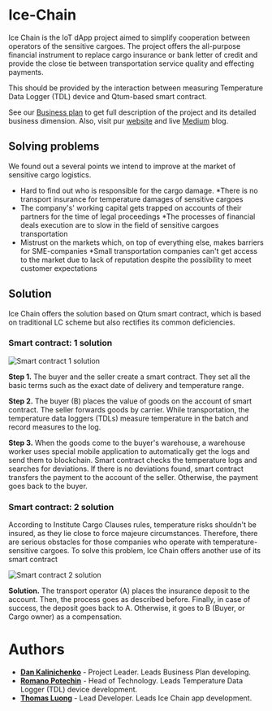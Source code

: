 # Ice-Chain
Ice Chain is the IoT dApp project aimed to simplify cooperation between operators of the sensitive cargoes. The project offers the all-purpose financial instrument to replace cargo insurance or bank letter of credit and provide the close tie between transportation service quality and effecting payments. 

This should be provided by the interaction between measuring Temperature Data Logger (TDL) device and Qtum-based smart contract.

See our [Business plan](https://drive.google.com/file/d/17s6qXawPR3rnK8C85eox69PzEkbdI73v/view?usp=sharing) to get full description of the project and its detailed business dimension.
Also, visit pur [website](http://icechain.tilda.ws/qtum#rec66323650) and live [Medium](https://medium.com/@icechain) blog.

## Solving problems
We found out a several points we intend to improve at the market of sensitive cargo logistics.

* Hard to find out who is responsible for the cargo damage.
  *There is no transport insurance for temperature damages of sensitive cargoes
* The company's' working capital gets trapped on accounts of their partners for the time of legal proceedings
  *The processes of financial deals execution are to slow in the field of sensitive cargoes transportation
* Mistrust on the markets which, on top of everything else, makes barriers for SME-companies
  *Small transportation companies can't get access to the market due to lack of reputation despite the possibility to meet customer expectations
  
## Solution
Ice Chain offers the solution based on Qtum smart contract, which is based on traditional LC scheme but also rectifies its common deficiencies. 

### Smart contract: 1 solution
![Smart contract 1 solution](https://static.tildacdn.com/tild3130-3963-4261-b530-336264333332/__2018-09-10__182541.png)

**Step 1.** The buyer and the seller create a smart contract. They set all the basic terms such as the exact date of delivery and temperature range.

**Step 2.** The buyer (B) places the value of goods on the account of smart contract. The seller forwards goods by carrier. While transportation, the temperature data loggers (TDLs) measure temperature in the batch and record measures to the log.

**Step 3.** When the goods come to the buyer's warehouse, a warehouse worker uses special mobile application to automatically get the logs and send them to blockchain. Smart contract checks the temperature logs and searches for deviations. If there is no deviations found, smart contract transfers the payment to the account of the seller. Otherwise, the payment goes back to the buyer. 

### Smart contract: 2 solution
According to Institute Cargo Clauses rules, temperature risks shouldn't be insured, as they lie close to force majeure circumstances. Therefore, there are serious obstacles for those companies who operate with temperature-sensitive cargoes. To solve this problem, Ice Chain offers another use of its smart contract 

![Smart contract 2 solution](https://static.tildacdn.com/tild3634-6539-4935-b739-353666333530/__2018-09-10__182821.png)

**Solution.** The transport operator (A) places the insurance deposit to the account. Then, the process goes as described before. Finally, in case of success, the deposit goes back to A. Otherwise, it goes to B (Buyer, or Cargo owner) as a compensation. 

# Authors
* **[Dan Kalinichenko](https://www.linkedin.com/in/kalinichenkoda/)** - Project Leader. Leads Business Plan developing. 
* **[Romano Potechin](https://www.linkedin.com/in/romano-potechin-b3203415a/)** - Head of Technology. Leads Temperature Data Logger (TDL) device development.
* **[Thomas Luong](https://www.linkedin.com/in/luongthomas/)** - Lead Developer. Leads Ice Chain app development.
